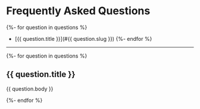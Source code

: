 
# Frequently Asked Questions 

{%- for question in questions %}
- [{{ question.title }}](#{{ question.slug }})
{%- endfor %}

<hr>

{%- for question in questions %}

<a name="{{ question.slug }}"></a>
## {{ question.title }}

{{ question.body }}

{%- endfor %}
